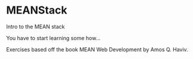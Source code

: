 # MEANStack
Intro to the MEAN stack

You have to start learning some how...

Exercises based off the book MEAN Web Development by Amos Q. Haviv.
